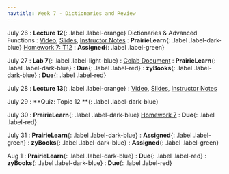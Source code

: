 ```yaml
---
navtitle: Week 7 - Dictionaries and Review
---
```


July 26 
: **Lecture 12**{: .label .label-orange}[](#) Dictionaries & Advanced Functions
  : [Video](#), [Slides](#), [Instructor Notes](#)
: **PrairieLearn**{: .label .label-dark-blue}  [Homework 7: T12](#)
  : **Assigned**{: .label .label-green} 

July 27
: **Lab 7**{: .label .label-light-blue}[](#)
  : [Colab Document](#)
: **PrairieLearn**{: .label .label-dark-blue}  [](#)
  : **Due**{: .label .label-red} 
: **zyBooks**{: .label .label-dark-blue} [](#)
  : **Due**{: .label .label-red} 

July 28
: **Lecture 13**{: .label .label-orange}[](#)
  : [Video](#), [Slides](#), [Instructor Notes](#)

July 29
: **Quiz: Topic 12 **{: .label .label-dark-blue}  

July 30
: **PrairieLearn**{: .label .label-dark-blue}  [Homework 7](#)
  : **Due**{: .label .label-red} 

July 31
: **PrairieLearn**{: .label .label-dark-blue}  [](#)
  : **Assigned**{: .label .label-green} 
: **zyBooks**{: .label .label-dark-blue} [](#)
  : **Assigned**{: .label .label-green} 

Aug 1
: **PrairieLearn**{: .label .label-dark-blue}  [](#)
  : **Due**{: .label .label-red} 
: **zyBooks**{: .label .label-dark-blue} [](#)
  : **Due**{: .label .label-red} 
